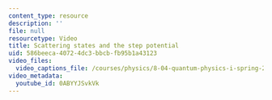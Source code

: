 ```yaml
---
content_type: resource
description: ''
file: null
resourcetype: Video
title: Scattering states and the step potential
uid: 586beeca-4072-4dc3-bbcb-fb95b1a43123
video_files:
  video_captions_file: /courses/physics/8-04-quantum-physics-i-spring-2016/video-lectures/part-2/scattering-states-and-the-step-potential/0ABYYJSvkVk.vtt
video_metadata:
  youtube_id: 0ABYYJSvkVk
---
```

